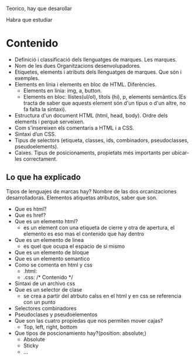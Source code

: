 Teorico, hay que desarollar

Habra que estudiar

# Contenido
- Definició i classificació dels llenguatges de marques. Les marques.
- Nom de les dues Organitzacions desenvolupadores.
- Etiquetes, elements i atributs dels llenguatges de marques. Que són i exemples.
- Elements en línia i elements en bloc de HTML. Diferències.
	- Elements en línia: img, a, button.
	- Elements en bloc: llistes(ul/ol), títols (hi), p, elements semàntics.(Es tracta de saber que aquests element són d'un tipus o d'un altre, no fa falta la sintaxi).
- Estructura d'un document HTML (html, head, body). Ordre dels elements i perquè serveixen.
- Com s'insereixen els comentaris a HTML i a CSS.
- Sintaxi d’un CSS.  
- Tipus de selectors (etiqueta, classes, ids, combinadors, pseudoclasses, pseudoelements).  
- Caixes. Tipus de posicionaments, propietats més importants per ubicar-les correctament.
## Lo que ha explicado
Tipos de lenguajes de marcas hay?
Nombre de las dos orcanizaciones desarrolladoras.
Elementos atiquetas atributos, saber que son.
- Que es html?
- Que es href?
- Que es un elemento html?
	- es un element con una etiqueta de cierre y otra de apertura, el elemento es eso mas el contenido que hay dentro
- Que es un elemento de linea
	- es quel que ocupa el espacio de si mismo
- Que es un elemento de bloque
- Que es un elemento semantico
- Como se comenta en html y css
	- .html: <!-- Comentario -->
	- .css: /* Contenido */
- Sintaxi de un archivo css
- Que es un selector de clase
	- se crea a partir del atrbuto calss en el html y en css se referencia con un punto
- Selectores combinadores
- Pseudoclases y pseudoelementos
- Que son las cuatro propiedas que nos permiten mover cajas?
	- Top, left, right, bottom
- Que tipos de poscionamiento hay?(position: absolute;)
	- Absolute 
	- Sticky
	- ...